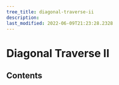 ```yaml
---
tree_title: diagonal-traverse-ii
description: 
last_modified: 2022-06-09T21:23:28.2328
---
```


# Diagonal Traverse II

## Contents
